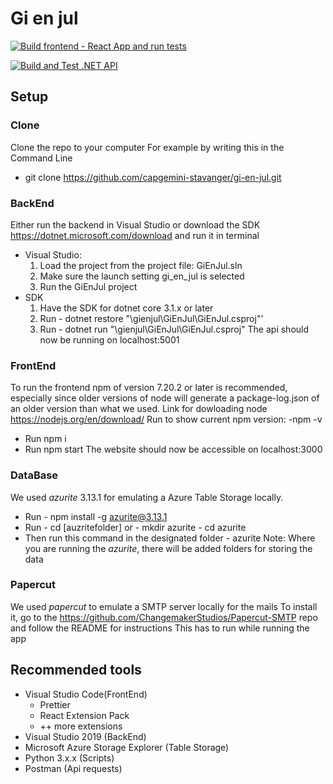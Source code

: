 # Gi en jul

[![Build frontend - React App and run tests](https://github.com/capgemini-stavanger/gi-en-jul/actions/workflows/main_frontend.yml/badge.svg?branch=master)](https://github.com/capgemini-stavanger/gi-en-jul/actions/workflows/main_frontend.yml)

[![Build and Test .NET API](https://github.com/capgemini-stavanger/gi-en-jul/actions/workflows/main_backend.yml/badge.svg)](https://github.com/capgemini-stavanger/gi-en-jul/actions/workflows/main_backend.yml)

## Setup

### Clone
Clone the repo to your computer
For example by writing this in the Command Line
- git clone https://github.com/capgemini-stavanger/gi-en-jul.git

### BackEnd
Either run the backend in Visual Studio or download the SDK https://dotnet.microsoft.com/download and run it in terminal
* Visual Studio: 
  1. Load the project from the project file: GiEnJul.sln 
  2. Make sure the launch setting gi_en_jul is selected
  3. Run the GiEnJul project
* SDK
  1. Have the SDK for dotnet core 3.1.x or later
  2. Run - dotnet restore "\gienjul\GiEnJul\GiEnJul.csproj"'
  3. Run - dotnet run "\gienjul\GiEnJul\GiEnJul.csproj"
 The api should now be running on localhost:5001

### FrontEnd
To run the frontend npm of version 7.20.2 or later is recommended, especially since older versions of node will generate a package-log.json of an older version than what we used.
Link for dowloading node https://nodejs.org/en/download/
Run to show current npm version:  -npm -v

* Run npm i
* Run npm start
The website should now be accessible on localhost:3000

### DataBase
We used *azurite* 3.13.1 for emulating a Azure Table Storage locally.
* Run - npm install -g azurite@3.13.1
* Run - cd [auzritefolder] or - mkdir azurite - cd azurite
* Then run this command in the designated folder - azurite 
Note: Where you are running the *azurite*, there will be added folders for storing the data

### Papercut
We used *papercut* to emulate a SMTP server locally for the mails
To install it, go to the https://github.com/ChangemakerStudios/Papercut-SMTP repo and follow the README for instructions
This has to run while running the app

## Recommended tools
* Visual Studio Code(FrontEnd)
    * Prettier
    * React Extension Pack
    * ++ more extensions
* Visual Studio 2019 (BackEnd)
* Microsoft Azure Storage Explorer (Table Storage)
* Python 3.x.x (Scripts)
* Postman (Api requests)
